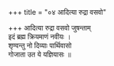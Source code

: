 +++
title = "०४ आदित्या रुद्रा वसवो"

+++
आदित्या रुद्रा वसवो जुषन्ताम्  
इदं ब्रह्म क्रियमाणं नवीयः ।  
शृण्वन्तु नो दिव्याः पार्थिवासो  
गोजाता उत ये यज्ञियासः ॥